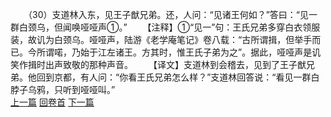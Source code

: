 　　（30）支道林入东，见王子猷兄弟。还，人问：“见诸王何如？”答曰：“见一群白颈乌，但闻唤哑哑声①。”
　　【注释】①“见一”句：王氏兄弟多穿白衣领服装，故讥为白颈乌。哑哑声，陆游《老学庵笔记》卷八载：“古所谓揖，但举手而已。今所谓喏，乃始于江左诸王。方其时，惟王氏子弟为之”。据此，哑哑声是讥笑作揖时出声致敬的那种声音。
　　【译文】支道林到会稽去，见到了王子猷兄弟。他回到京都，有人问：“你看王氏兄弟怎么样？”支道林回答说：“看见一群白脖子乌鸦，只听到哑哑叫。”
<br>[上一篇](26_29) [回卷首](26_00) [下一篇](26_31)
